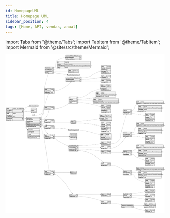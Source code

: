 ```yaml
---
id: HomepageUML
title: Homepage UML
sidebar_position: 4
tags: [Home, API, vendas, anual]
---
```


import Tabs from '@theme/Tabs';
import TabItem from '@theme/TabItem';
import Mermaid from '@site/src/theme/Mermaid';


![image.svg](img/homePageUML.svg)